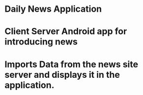 # Daily News Application
# Client Server Android app for introducing news
# Imports Data from the news site server and displays it in the application.
